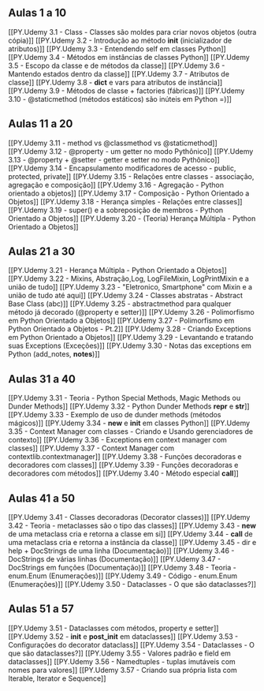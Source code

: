## Aulas 1 a 10
[[PY.Udemy 3.1 - Class - Classes são moldes para criar novos objetos (outra cópia)]]
[[PY.Udemy 3.2 - Introdução ao método __init__ (inicializador de atributos)]]
[[PY.Udemy 3.3 - Entendendo self em classes Python]]
[[PY.Udemy 3.4 - Métodos em instâncias de classes Python]]
[[PY.Udemy 3.5 - Escopo da classe e de métodos da classe]]
[[PY.Udemy 3.6 - Mantendo estados dentro da classe]]
[[PY.Udemy 3.7 - Atributos de classe]]
[[PY.Udemy 3.8 - __dict__ e vars para atributos de instância]]
[[PY.Udemy 3.9 - Métodos de classe + factories (fábricas)]]
[[PY.Udemy 3.10 - @staticmethod (métodos estáticos) são inúteis em Python =)]]
## Aulas 11 a 20
[[PY.Udemy 3.11 - method vs @classmethod vs @staticmethod]]
[[PY.Udemy 3.12 - @property - um getter no modo Pythônico]]
[[PY.Udemy 3.13 - @property + @setter - getter e setter no modo Pythônico]]
[[PY.Udemy 3.14 - Encapsulamento modificadores de acesso - public, protected, private]]
[[PY.Udemy 3.15 - Relações entre classes -  associação, agregação e composição]]
[[PY.Udemy 3.16 - Agregação - Python orientado a objetos]]
[[PY.Udemy 3.17 - Composição - Python Orientado a Objetos]]
[[PY.Udemy 3.18 - Herança simples - Relações entre classes]]
[[PY.Udemy 3.19 - super() e a sobreposição de membros - Python Orientado a Objetos]]
[[PY.Udemy 3.20 - (Teoria) Herança Múltipla - Python Orientado a Objetos]]
## Aulas 21 a 30
[[PY.Udemy 3.21 - Herança Múltipla - Python Orientado a Objetos]]
[[PY.Udemy 3.22 - Mixins, Abstração,Log, LogFileMixin, LogPrintMixin e a união de tudo]]
[[PY.Udemy 3.23 - "Eletronico, Smartphone" com Mixin e a união de tudo até aqui]]
[[PY.Udemy 3.24 - Classes abstratas - Abstract Base Class (abc)]]
[[PY.Udemy 3.25 - abstractmethod para qualquer método já decorado (@property e setter)]]
[[PY.Udemy 3.26 - Polimorfismo em Python Orientado a Objetos]]
[[PY.Udemy 3.27 - Polimorfismo em Python Orientado a Objetos - Pt.2]]
[[PY.Udemy 3.28 - Criando Exceptions em Python Orientado a Objetos]]
[[PY.Udemy 3.29 - Levantando e tratando suas Exceptions (Exceções)]]
[[PY.Udemy 3.30 - Notas das exceptions em Python (add_notes, __notes__)]]
## Aulas 31 a 40
[[PY.Udemy 3.31 - Teoria - Python Special Methods, Magic Methods ou Dunder Methods]]
[[PY.Udemy 3.32 - Python Dunder Methods __repr__ e __str__]]
[[PY.Udemy 3.33 - Exemplo de uso de dunder methods (métodos mágicos)]]
[[PY.Udemy 3.34 - __new__ e __init__ em classes Python]]
[[PY.Udemy 3.35 - Context Manager com classes - Criando e Usando gerenciadores de contexto]]
[[PY.Udemy 3.36 - Exceptions em context manager com classes]]
[[PY.Udemy 3.37 - Context Manager com contextlib.contextmanager]]
[[PY.Udemy 3.38 - Funções decoradoras e decoradores com classes]]
[[PY.Udemy 3.39 - Funções decoradoras e decoradores com métodos]]
[[PY.Udemy 3.40 - Método especial __call__]]
## Aulas 41 a 50
[[PY.Udemy 3.41 - Classes decoradoras (Decorator classes)]]
[[PY.Udemy 3.42 - Teoria - metaclasses são o tipo das classes]]
[[PY.Udemy 3.43 - __new__ de uma metaclass cria e retorna a classe em si]]
[[PY.Udemy 3.44 - __call__ de uma metaclass cria e retorna a instância da classe]]
[[PY.Udemy 3.45 - dir e help + DocStrings de uma linha (Documentação)]]
[[PY.Udemy 3.46 - DocStrings de várias linhas (Documentação)]]
[[PY.Udemy 3.47 - DocStrings em funções (Documentação)]]
[[PY.Udemy 3.48 - Teoria - enum.Enum (Enumerações)]]
[[PY.Udemy 3.49 - Código - enum.Enum (Enumerações)]]
[[PY.Udemy 3.50 - Dataclasses - O que são dataclasses?]]
## Aulas 51 a 57
[[PY.Udemy 3.51 - Dataclasses com métodos, property e setter]]
[[PY.Udemy 3.52 - __init__ e __post_init__ em dataclasses]]
[[PY.Udemy 3.53 - Configurações do decorator dataclass]]
[[PY.Udemy 3.54 - Dataclasses - O que são dataclasses?]]
[[PY.Udemy 3.55 - Valores padrão e field em dataclasses]]
[[PY.Udemy 3.56 - Namedtuples - tuplas imutáveis com nomes para valores]]
[[PY.Udemy 3.57 - Criando sua própria lista com Iterable, Iterator e Sequence]]
